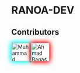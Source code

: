 # RANOA-DEV

## Contributors
<a href="https://github.com/Muhammad-nabil99">
<img 
        alt="Muhammad Nabil"
        src="https://avatars.githubusercontent.com/Muhammad-nabil99" 
        style="width: 50px; boder-radius: 50%; box-shadow: 0 0 12px cyan, 0 0 16px cyan;"
        />
</a>
<a href="https://github.com/ahmadadptr001">
<img 
        alt="Ahmad Bagas"
        src="https://avatars.githubusercontent.com/ahmadadptr001"
        style="width: 50px; boder-radius: 50%; box-shadow: 0 0 12px red, 0 0 16px red;"
        />

